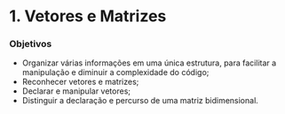 # 1. Vetores e Matrizes

### Objetivos

* Organizar várias informações em uma única estrutura, para facilitar a manipulação e diminuir a complexidade do código;
* Reconhecer vetores e matrizes;
* Declarar e manipular vetores;
* Distinguir a declaração e percurso de uma matriz bidimensional.

